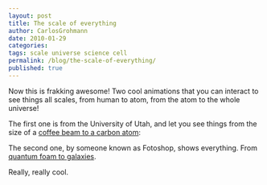 ```yaml
---
layout: post
title: The scale of everything
author: CarlosGrohmann
date: 2010-01-29
categories: 
tags: scale universe science cell
permalink: /blog/the-scale-of-everything/
published: true
---
```


Now this is frakking awesome! Two cool animations that you can interact to see things all scales, from human to atom, from the atom to the whole universe!  

The first one is from the University of Utah, and let you see things from the size of a [coffee beam to a carbon atom](https://learn.genetics.utah.edu/content/cells/scale/):  

  

The second one, by someone known as Fotoshop, shows everything. From [quantum foam to galaxies](https://www.newgrounds.com/portal/view/525347).  



Really, really cool.


